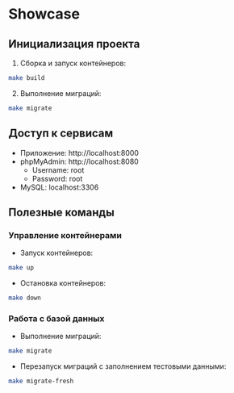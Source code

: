 # Showcase

## Инициализация проекта
1. Сборка и запуск контейнеров:
```bash
make build
```
2. Выполнение миграций:
```bash
make migrate
```

## Доступ к сервисам
- Приложение: http://localhost:8000
- phpMyAdmin: http://localhost:8080
  - Username: root
  - Password: root
- MySQL: localhost:3306

## Полезные команды

### Управление контейнерами
- Запуск контейнеров:
```bash
make up
```
- Остановка контейнеров:
```bash
make down
```

### Работа с базой данных
- Выполнение миграций:
```bash
make migrate
```
- Перезапуск миграций с заполнением тестовыми данными:
```bash
make migrate-fresh
```